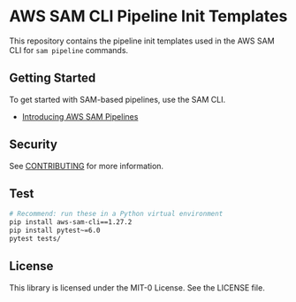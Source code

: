 # AWS SAM CLI Pipeline Init Templates

This repository contains the pipeline init templates used in the AWS SAM CLI for `sam pipeline` commands.

## Getting Started

To get started with SAM-based pipelines, use the SAM CLI.

* [Introducing AWS SAM Pipelines](https://aws.amazon.com/blogs/compute/introducing-aws-sam-pipelines-automatically-generate-deployment-pipelines-for-serverless-applications/)

## Security

See [CONTRIBUTING](CONTRIBUTING.md#security-issue-notifications) for more information.

## Test

```sh
# Recommend: run these in a Python virtual environment
pip install aws-sam-cli==1.27.2
pip install pytest~=6.0
pytest tests/
```

## License

This library is licensed under the MIT-0 License. See the LICENSE file.
